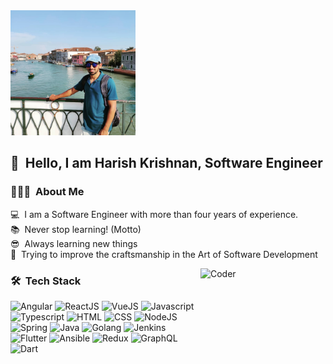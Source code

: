 <img alt="Harish Krishnan Banner" src="./assets/harishkrishnan.jpeg" width="200" height="200" />

## 👋 &nbsp;Hello, I am Harish Krishnan, Software Engineer

### 👨🏻‍💻 &nbsp;About Me

💻&nbsp; I am a Software Engineer with more than four years of experience.<br>
📚&nbsp; Never stop learning! (Motto)<br>
😎&nbsp; Always learning new things<br>
🧱&nbsp; Trying to improve the craftsmanship in the Art of Software Development<br>

<img alt="Coder" src="https://media.giphy.com/media/LmNwrBhejkK9EFP504/giphy.gif" width="200" align="right"/>

### 🛠 &nbsp;Tech Stack
<img src="https://img.icons8.com/color/48/000000/angularjs.png" alt="Angular" />
<img src="https://img.icons8.com/plasticine/48/000000/react.png" alt="ReactJS" />
<img src="https://img.icons8.com/color/48/000000/vue-js.png" alt="VueJS" />
<img src="https://img.icons8.com/color/48/000000/javascript.png" alt="Javascript" />
<br>
<img src="https://img.icons8.com/color/48/000000/typescript.png" alt="Typescript" />
<img src="https://img.icons8.com/dusk/48/000000/html-5.png" alt="HTML" />
<img src="https://img.icons8.com/color/48/000000/css3.png" alt="CSS" />
<img src="https://img.icons8.com/color/48/000000/nodejs.png" alt="NodeJS" />
<br>
<img src="https://img.icons8.com/color/48/000000/spring-logo.png" alt="Spring" />
<img src="https://img.icons8.com/nolan/48/java-coffee-cup-logo.png" alt="Java" />
<img src="https://img.icons8.com/color/48/000000/golang.png" alt="Golang" />
<img src="https://img.icons8.com/color/48/000000/jenkins.png" alt="Jenkins" />
<br>
<img src="https://img.icons8.com/color/48/000000/flutter.png" alt="Flutter" />
<img src="https://img.icons8.com/color/48/000000/ansible.png" alt="Ansible" />
<img src="https://img.icons8.com/color/48/000000/redux.png" alt="Redux" />
<img src="https://img.icons8.com/color/48/000000/graphql.png" alt="GraphQL" />
<br>
<img src="https://img.icons8.com/color/48/000000/dart.png" alt="Dart" />
<img src="./assets/deno.png" alt="Deno>